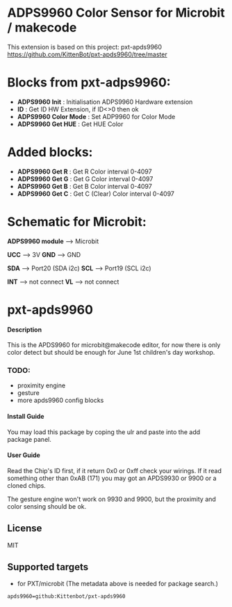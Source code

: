 # ADPS9960 Color Sensor for Microbit / makecode

This extension is based on this project: pxt-apds9960
https://github.com/KittenBot/pxt-apds9960/tree/master

# Blocks from pxt-adps9960:
- **ADPS9960 Init** : Initialisation ADPS9960 Hardware extension
- **ID** : Get ID HW Extension, if ID<>0 then ok
- **ADPS9960 Color Mode** : Set ADP9960 for Color Mode
- **ADPS9960 Get HUE** : Get HUE Color

# Added blocks:
- **ADPS9960 Get R** : Get R Color interval 0-4097
- **ADPS9960 Get G** : Get G Color interval 0-4097
- **ADPS9960 Get B** : Get B Color interval 0-4097
- **ADPS9960 Get C** : Get C (Clear) Color interval 0-4097

# Schematic for Microbit:

**ADPS9960 module** --> Microbit

**UCC** --> 3V
**GND** --> GND

**SDA** --> Port20 (SDA i2c)
**SCL** --> Port19 (SCL i2c)

**INT** --> not connect
**VL**  --> not connect


# pxt-apds9960

#### Description
This is the APDS9960 for microbit@makecode editor, for now there is only color detect but should be enough for June 1st children's day workshop.

### TODO:
- proximity engine
- gesture
- more apds9960 config blocks

#### Install Guide

You may load this package by coping the ulr and paste into the add package panel.

#### User Guide

Read the Chip's ID first, if it return 0x0 or 0xff check your wirings. If it read something other than 0xAB (171) you may got an APDS9930 or 9900 or a cloned chips.

The gesture engine won't work on 9930 and 9900, but the proximity and color sensing should be ok.

## License

MIT

## Supported targets

* for PXT/microbit
(The metadata above is needed for package search.)

```package
apds9960=github:Kittenbot/pxt-apds9960
```
